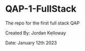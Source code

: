 # QAP-1-FullStack
The repo for the first full stack QAP

Created By: Jordan Kelloway 

Date: January 12th 2023



